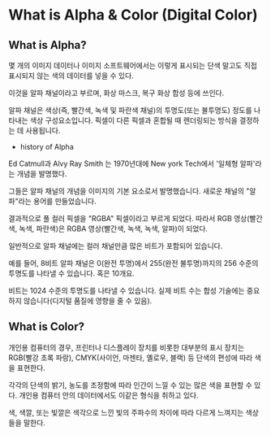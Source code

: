 # What is Alpha & Color (Digital Color)


## What is Alpha?

몇 개의 이미지 데이터나 이미지 소프트웨어에서는 이렇게 표시되는 단색 말고도 직접 표시되지 않는 색의 데이터를 넣을 수 있다.

이것을 알파 채널이라고 부르며, 화상 마스크, 복구 화상 합성 등에 쓰인다.

알파 채널은 색상(즉, 빨간색, 녹색 및 파란색 채널)의 투명도(또는 불투명도) 정도를 나타내는 색상 구성요소입니다. 픽셀이 다른 픽셀과 혼합될 때 렌더링되는 방식을 결정하는 데 사용됩니다.

* history of Alpha

Ed Catmull과 Alvy Ray Smith 는 1970년대에 New york Tech에서 '일체형 알파'라는 개념을 발명했다. 

그들은 알파 채널의 개념을 이미지의 기본 요소로서 발명했습니다. 새로운 채널의 "알파"라는 용어를 만들었습니다. 

결과적으로 풀 컬러 픽셀을 "RGBA" 픽셀이라고 부르게 되었다. 따라서 RGB 영상(빨간색, 녹색, 파란색)은 RGBA 영상(빨간색, 녹색, 녹색, 알파)이 되었다.

일반적으로 알파 채널에는 컬러 채널만큼 많은 비트가 포함되어 있습니다. 

예를 들어, 8비트 알파 채널은 0(완전 투명)에서 255(완전 불투명)까지의 256 수준의 투명도를 나타낼 수 있습니다. 혹은 10개요.

비트는 1024 수준의 투명도를 나타낼 수 있습니다. 실제 비트 수는 합성 기술에는 중요하지 않습니다(디지털 품질에 영향을 줄 수 있음).



## What is Color?

개인용 컴퓨터의 경우, 프린터나 디스플레이 장치를 비롯한 대부분의 표시 장치는 RGB(빨강 초록 파랑), CMYK(사이언, 마젠타, 옐로우, 블랙) 등 단색의 편성에 따라 색을 표현한다. 

각각의 단색의 밝기, 농도를 조정함에 따라 인간이 느낄 수 있는 많은 색을 표현할 수 있다. 개인용 컴퓨터 안의 데이터에서도 이같은 형식을 취하고 있다.

색, 색깔, 또는 빛깔은 색각으로 느낀 빛의 주파수의 차이에 따라 다르게 느껴지는 색상들을 말한다. 
